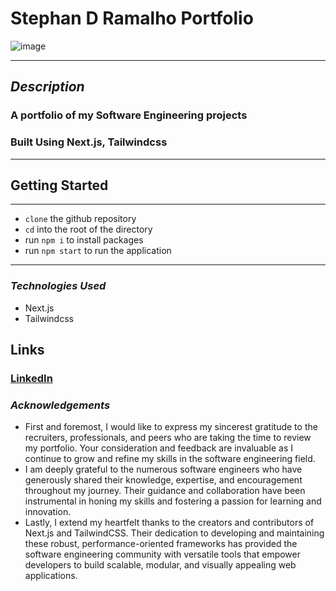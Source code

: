 # Stephan D Ramalho Portfolio

![image](https://i.imgur.com/ToRBcz1.jpg)

---

## **_Description_**

### A portfolio of my Software Engineering projects

### Built Using Next.js, Tailwindcss

---

## Getting Started

---

- `clone` the github repository
- `cd` into the root of the directory
- run `npm i` to install packages
- run `npm start` to run the application

---

### **_*Technologies Used*_**

- Next.js
- Tailwindcss

## Links

### [LinkedIn](http://www.linkedin.com/in/stephan-ramalho)

### **_Acknowledgements_**

- First and foremost, I would like to express my sincerest gratitude to the recruiters, professionals, and peers who are taking the time to review my portfolio. Your consideration and feedback are invaluable as I continue to grow and refine my skills in the software engineering field.
- I am deeply grateful to the numerous software engineers who have generously shared their knowledge, expertise, and encouragement throughout my journey. Their guidance and collaboration have been instrumental in honing my skills and fostering a passion for learning and innovation.
- Lastly, I extend my heartfelt thanks to the creators and contributors of Next.js and TailwindCSS. Their dedication to developing and maintaining these robust, performance-oriented frameworks has provided the software engineering community with versatile tools that empower developers to build scalable, modular, and visually appealing web applications.
